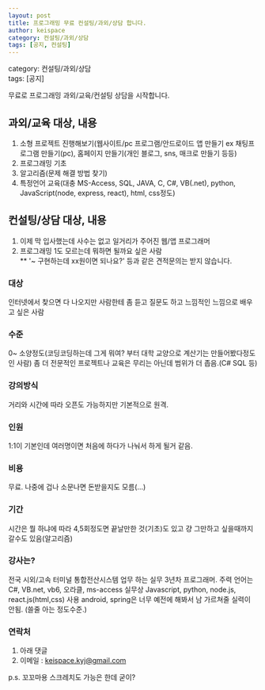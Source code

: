 ```yaml
---
layout: post
title: 프로그래밍 무료 컨설팅/과외/상담 합니다.
author: keispace
category: 컨설팅/과외/상담
tags: [공지, 컨설팅]
---
```


category: 컨설팅/과외/상담  
tags: [공지]  

무료로 프로그래밍 과외/교육/컨설팅 상담을 시작합니다. 

## 과외/교육 대상, 내용  
1. 소형 프로젝트 진행해보기(웹사이트/pc 프로그램/안드로이드 앱 만들기 ex 채팅프로그램 만들기(pc), 홈페이지 만들기(개인 블로그, sns, 매크로 만들기 등등) 
2. 프로그래밍 기초
3. 알고리즘(문제 해결 방법 찾기)
4. 특정언어 교육(대충 MS-Access, SQL, JAVA, C, C#, VB(.net), python, JavaScript(node, express, react), html, css정도)  

## 컨설팅/상담 대상, 내용  
1. 이제 막 입사했는데 사수는 없고 일거리가 주어진 웹/앱 프로그래머  
2. 프로그래밍 1도 모르는데 뭐하면 될까요 싶은 사람  
** '~ 구현하는데 xx원이면 되나요?' 등과 같은 견적문의는 받지 않습니다. 

### 대상  
인터넷에서 찾으면 다 나오지만 사람한테 좀 듣고 질문도 하고 느낌적인 느낌으로 배우고 싶은 사람

### 수준  
0~ 소양정도(코딩코딩하는데 그게 뭐여? 부터 대학 교양으로 계산기는 만들어봤다정도 인 사람) 
좀 더 전문적인 프로젝트나 교육은 무리는 아닌데 범위가 더 좁음.(C# SQL 등)

### 강의방식  
거리와 시간에 따라 오픈도 가능하지만 기본적으로 원격. 
### 인원
1:1이 기본인데 여러명이면 처음에 하다가 나눠서 하게 될거 같음.

### 비용
무료. 나중에 겁나 소문나면 돈받을지도 모름(...)

### 기간 
시간은 뭘 하냐에 따라 4,5회정도면 끝날만한 것(기초)도 있고 걍 그만하고 싶을때까지 갈수도 있음(알고리즘)

### 강사는?
전국 시외/고속 터미널 통합전산시스템 업무 하는 실무 3년차 프로그래머.
주력 언어는 C#, VB.net, vb6, 오라클, ms-access
실무상 Javascript, python, node.js, react.js(html,css) 사용 
android, spring은 너무 예전에 해봐서 남 가르쳐줄 실력이 안됨. (쓸줄 아는 정도수준.)

### 연락처 
1. 아래 댓글 
2. 이메일 : [keispace.kyj@gmail.com](mailto:keispace.kyj@gmail.com)


p.s. 꼬꼬마용 스크레치도 가능은 한데 굳이?
